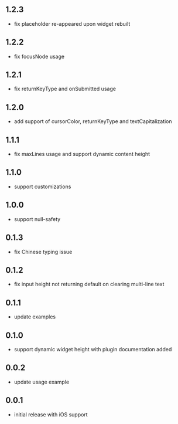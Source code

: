 ## 1.2.3

* fix placeholder re-appeared upon widget rebuilt

## 1.2.2

* fix focusNode usage

## 1.2.1

* fix returnKeyType and onSubmitted usage

## 1.2.0

* add support of cursorColor, returnKeyType and textCapitalization

## 1.1.1

* fix maxLines usage and support dynamic content height

## 1.1.0

* support customizations

## 1.0.0

* support null-safety

## 0.1.3

* fix Chinese typing issue

## 0.1.2

* fix input height not returning default on clearing multi-line text

## 0.1.1

* update examples

## 0.1.0

* support dynamic widget height with plugin documentation added

## 0.0.2

* update usage example

## 0.0.1

* initial release with iOS support
